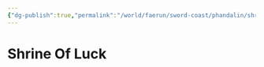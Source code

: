 ```yaml
---
{"dg-publish":true,"permalink":"/world/faerun/sword-coast/phandalin/shrine-of-luck/"}
---
```



# Shrine Of Luck